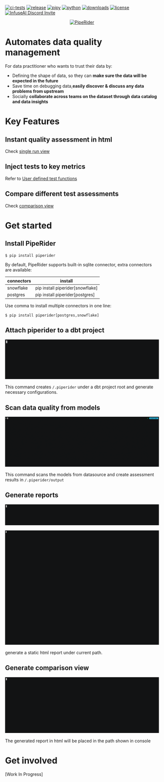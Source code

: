 [![ci-tests](https://github.com/infuseai/piperider-cli/actions/workflows/tests.yaml/badge.svg)](https://github.com/infuseai/piperider-cli/actions/workflows/tests.yaml/badge.svg)
[![release](https://img.shields.io/github/release/infuseAI/piperider-cli/all.svg?style=flat-square)](https://github.com/infuseAI/piperider-cli/releases)
[![pipy](https://img.shields.io/pypi/v/piperider?style=flat-square)](https://pypi.org/project/piperider/)
[![python](https://img.shields.io/pypi/pyversions/piperider?style=flat-square)](https://pypi.org/project/piperider/)
[![downloads](https://img.shields.io/pypi/dw/piperider?style=flat-square)](https://pypi.org/project/piperider/#files)
[![license](https://img.shields.io/github/license/infuseai/piperider?style=flat-square)](https://github.com/InfuseAI/piperider/blob/main/LICENSE)
[![InfuseAI Discord Invite](https://img.shields.io/discord/664381609771925514?color=%237289DA&label=chat&logo=discord&logoColor=white&style=flat-square)](https://discord.com/invite/5zb2aK9KBV)

<p align="center">
  <a href="https://piperider.io">
    <img  src="/.github/images/logo.svg"
      width="284" border="0" alt="PipeRider">
  </a>
</p>

# Automates data quality management

For data practitioner who wants to trust their data by:

- Defining the shape of data, so they can **make sure the data will be expected in the future**
- Save time on debugging data,**easily discover & discuss any data problems from upstream**
- Socially **collaborate across teams on the dataset through data catalog and data insights**

# Key Features

## Instant quality assessment in html

Check [single run view](/images/piperider_single_run.png)

## Inject tests to key metrics

Refer
to [User defined test functions](https://github.com/InfuseAI/piperider-cli/blob/main/docs/user-defined-test-function.md)

## Compare different test assessments

Check [comparison view](/images/piperider_comparison_view.png)

# Get started

## Install PipeRider

```bash
$ pip install piperider
```

By default, PipeRider supports built-in sqlite connector, extra connectors are available:

| connectors  | install  |
|---|---|
| snowflake | pip install piperider[snowflake]  |
| postgres  | pip install piperider[postgres]  |

Use comma to install multiple connectors in one line:

```
$ pip install piperider[postgres,snowflake]
```

## Attach piperider to a dbt project

![piperider_init](/images/init_pipe.gif)

This command creates `/.piperider` under a dbt project root and generate necessary configurations.

## Scan data quality from models

![piperider_run](/images/run_pipe.gif)

This command scans the models from datasource and create assessment results in `/.piperider/output`

## Generate reports

![piperider_report](/images/report_pipe.gif)

![piperider_report](/images/cmd_report.gif)

generate a static html report under current path.

## Generate comparison view

![piperider_compare](/images/compare_pipe.gif)

The generated report in html will be placed in the path shown in console

# Get involved

[Work In Progress]
